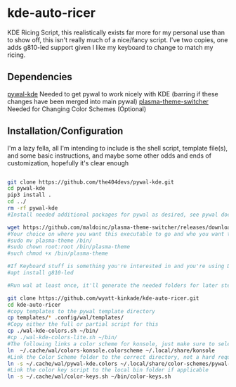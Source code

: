 # kde-auto-ricer
KDE Ricing Script, this realistically exists far more for my personal use than to show off, this isn't really much of a nice/fancy script. I've two copies, one adds g810-led support given I like my keyboard to change to match my ricing.

## Dependencies

[pywal-kde](https://github.com/the404devs/pywal-kde) Needed to get pywal to work nicely with KDE (barring if these changes have been merged into main pywal)
[plasma-theme-switcher](https://github.com/maldoinc/plasma-theme-switcher/releases/download/v0.1/plasma-theme) Needed for Changing Color Schemes
(Optional)
[]()

## Installation/Configuration

I'm a lazy fella, all I'm intending to include is the shell script, template file(s), and some basic instructions, and maybe some other odds and ends of customization, hopefully it's clear enough

```bash

git clone https://github.com/the404devs/pywal-kde.git
cd pywal-kde
pip3 install .
cd ../
rm -rf pywal-kde
#Install needed additional packages for pywal as desired, see pywal documentation

wget https://github.com/maldoinc/plasma-theme-switcher/releases/download/v0.1/plasma-theme
#Your choice on where you want this executable to go and who you want to access it, I'm just putting this where I put it
#sudo mv plasma-theme /bin/
#sudo chown root:root /bin/plasma-theme
#such chmod +x /bin/plasma-theme

#If Keyboard stuff is something you're interested in and you're using Debian/Ubuntu
#apt install g810-led

#Run wal at least once, it'll generate the needed folders for later steps

git clone https://github.com/wyatt-kinkade/kde-auto-ricer.git
cd kde-auto-ricer
#copy templates to the pywal template directory
cp templates/* .config/wal/templates/
#Copy either the full or partial script for this
cp ./wal-kde-colors.sh ~/bin/
#cp ./wal-kde-colors-lite.sh ~/bin/
#The following links a color scheme for konsole, just make sure to select the theme for konsole... Settings, Edit Current Profile, Appearance Tab, "Colorscheme generated by wal"
ln  ~/.cache/wal/colors-konsole.colorscheme ~/.local/share/konsole
#Link the Color Scheme folder to the correct directory, not a hard requirement, but imo it's good to be organized
ln -s ~/.cache/wal/pywal-kde.colors ~/.local/share/color-schemes/pywal-kde.colors
#Link the color key script to the local bin folder if applicable
ln -s ~/.cache/wal/color-keys.sh ~/bin/color-keys.sh
```

